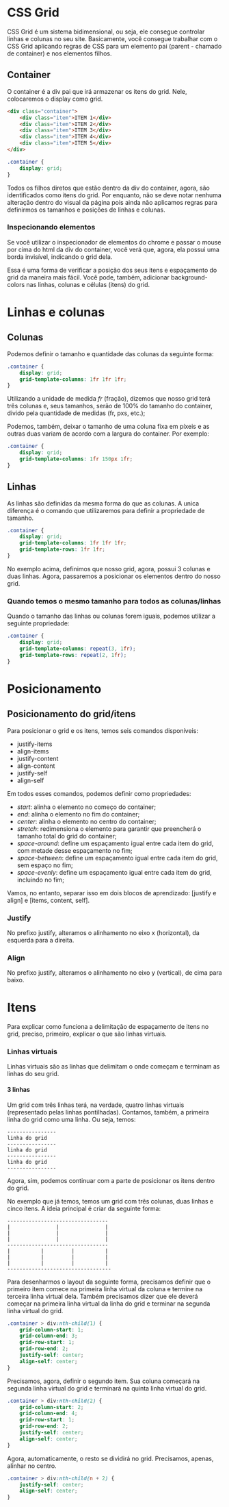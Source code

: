 # CSS Grid
CSS Grid é um sistema bidimensional, ou seja, ele consegue controlar linhas e colunas no seu site. Basicamente, você consegue trabalhar com o CSS Grid aplicando regras de CSS para um elemento pai (parent - chamado de container) e nos elementos filhos.

## Container

O container é a div pai que irá armazenar os itens do grid. Nele, colocaremos o display como grid.
```html
<div class="container">
    <div class="item">ITEM 1</div>
    <div class="item">ITEM 2</div>
    <div class="item">ITEM 3</div>
    <div class="item">ITEM 4</div>
    <div class="item">ITEM 5</div>
</div>
```
```css
.container {
    display: grid;
}
```
Todos os filhos diretos que estão dentro da div do container, agora, são identificados como itens do grid. Por enquanto, não se deve notar nenhuma alteração dentro do visual da página pois ainda não aplicamos regras para definirmos os tamanhos e posições de linhas e colunas.

### Inspecionando elementos
Se você utilizar o inspecionador de elementos do chrome e passar o mouse por cima do html da div do container, você verá que, agora, ela possui uma borda invisível, indicando o grid dela.

Essa é uma forma de verificar a posição dos seus itens e espaçamento do grid da maneira mais fácil. Você pode, também, adicionar background-colors nas linhas, colunas e células (itens) do grid.

# Linhas e colunas

## Colunas
Podemos definir o tamanho e quantidade das colunas da seguinte forma:
```css
.container {
    display: grid;
    grid-template-columns: 1fr 1fr 1fr;
}
```
Utilizando a unidade de medida *fr* (fração), dizemos que nosso grid terá três colunas e, seus tamanhos, serão de 100% do tamanho do container, divido pela quantidade de medidas (fr, pxs, etc.);

Podemos, também, deixar o tamanho de uma coluna fixa em píxeis e as outras duas variam de acordo com a largura do container. Por exemplo:
```css
.container {
    display: grid;
    grid-template-columns: 1fr 150px 1fr;
}
```

## Linhas
As linhas são definidas da mesma forma do que as colunas. A unica diferença é o comando que utilizaremos para definir a propriedade de tamanho.
```css
.container {
    display: grid;
    grid-template-columns: 1fr 1fr 1fr;
    grid-template-rows: 1fr 1fr;
}
```
No exemplo acima, definimos que nosso grid, agora, possui 3 colunas e duas linhas. Agora, passaremos a posicionar os elementos dentro do nosso grid.

### Quando temos o mesmo tamanho para todos as colunas/linhas
Quando o tamanho das linhas ou colunas forem iguais, podemos utilizar a seguinte propriedade:
```css
.container {
    display: grid;
    grid-template-columns: repeat(3, 1fr);
    grid-template-rows: repeat(2, 1fr);
}
```

# Posicionamento

## Posicionamento do grid/itens
Para posicionar o grid e os itens, temos seis comandos disponíveis:
- justify-items
- align-items
- justify-content
- align-content
- justify-self
- align-self

Em todos esses comandos, podemos definir como propriedades:
- *start*: alinha o elemento no começo do container;
- *end*: alinha o elemento no fim do container;
- *center*: alinha o elemento no centro do container;
- *stretch*: redimensiona o elemento para garantir que preencherá o tamanho total do grid do container;
- *space-around*: define um espaçamento igual entre cada item do grid, com metade desse espaçamento no fim;
- *space-between*: define um espaçamento igual entre cada item do grid, sem espaço no fim;
- *space-evenly*: define um espaçamento igual entre cada item do grid, incluindo no fim;

Vamos, no entanto, separar isso em dois blocos de aprendizado: [justify e align] e [items, content, self].

### Justify
No prefixo justify, alteramos o alinhamento no eixo x (horizontal), da esquerda para a direita.

### Align
No prefixo justify, alteramos o alinhamento no eixo y (vertical), de cima para baixo.

# Itens
Para explicar como funciona a delimitação de espaçamento de itens no grid, preciso, primeiro, explicar o que são linhas virtuais.

### Linhas virtuais
Linhas virtuais são as linhas que delimitam o onde começam e terminam as linhas do seu grid.

#### 3 linhas
Um grid com três linhas terá, na verdade, quatro linhas virtuais (representado pelas linhas pontilhadas). Contamos, também, a primeira linha do grid como uma linha. Ou seja, temos: 
```
----------------
linha do grid
----------------
linha do grid
----------------
linha do grid
----------------
```

Agora, sim, podemos continuar com a parte de posicionar os itens dentro do grid.

No exemplo que já temos, temos um grid com três colunas, duas linhas e cinco itens. A ideia principal é criar da seguinte forma:
```
---------------------------------
|               |               |
|               |               |
|               |               |
---------------------------------
|          |         |          |
|          |         |          |
|          |         |          |
----------------------------------
```
Para desenharmos o layout da seguinte forma, precisamos definir que o primeiro item comece na primeira linha virtual da coluna e termine na terceira linha virtual dela. Também precisamos dizer que ele deverá começar na primeira linha virtual da linha do grid e terminar na segunda linha virtual do grid.
```css
.container > div:nth-child(1) {
    grid-column-start: 1;
    grid-column-end: 3;
    grid-row-start: 1;
    grid-row-end: 2;
    justify-self: center;
    align-self: center;
}
```
Precisamos, agora, definir o segundo item. Sua coluna começará na segunda linha virtual do grid e terminará na quinta linha virtual do grid.
```css
.container > div:nth-child(2) {
    grid-column-start: 2;
    grid-column-end: 4;
    grid-row-start: 1;
    grid-row-end: 2;
    justify-self: center;
    align-self: center;
}
```
Agora, automaticamente, o resto se dividirá no grid. Precisamos, apenas, alinhar no centro.
```css
.container > div:nth-child(n + 2) {
    justify-self: center;
    align-self: center;
}
```
